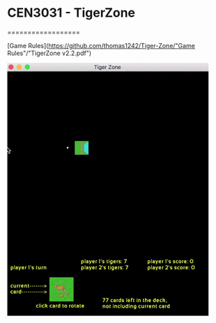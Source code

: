 # CEN3031 - TigerZone
==================

[Game Rules](https://github.com/thomas1242/Tiger-Zone/"Game Rules"/"TigerZone v2.2.pdf")

 ![alt tag](Images/tz1.gif)
